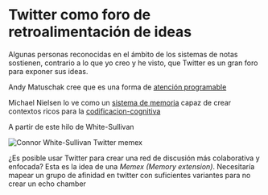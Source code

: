 # Twitter como foro de retroalimentación de ideas

Algunas personas reconocidas en el ámbito de los sistemas de notas sostienen, contrario a lo que yo creo y he visto, que Twitter es un gran foro para exponer sus ideas.

Andy Matuschak cree que es una forma de [atención programable](https://notes.andymatuschak.org/zYHvjdAHV8eKdtFh18LavmM)

Michael Nielsen lo ve como un [sistema de memoria](https://michaelnotebook.com/ongoing/hiums.html#stubs-for-possible-future-development) capaz de crear contextos ricos para la [codificacion-cognitiva](codificacion-cognitiva.md)

A partir de este hilo de White-Sullivan

![Connor White-Sullivan Twitter memex](https://twitter.com/Conaw/status/1129806786477772801?s=19)

¿Es posible usar Twitter para crear una red de discusión más colaborativa y enfocada? Esta es la idea de una *Memex (Memory extension)*. Necesitaría mapear un grupo de afinidad en twitter con suficientes variantes para no crear un echo chamber
